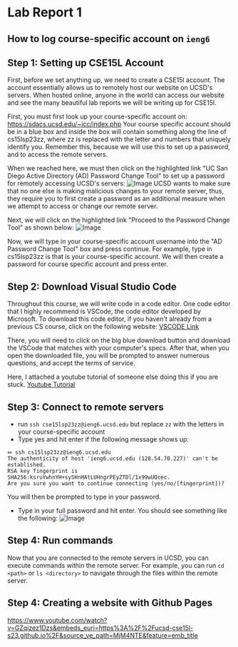 # Lab Report 1

## How to log course-specific account on `ieng6`


## Step 1: Setting up CSE15L Account
First, before we set anything up, we need to create a CSE15l account. The account essentially allows us to remotely host our website on UCSD's servers. When hosted online, anyone in the world can access our website and see the many beautiful lab reports we will be writing up for CSE15l. 

First, you must first look up your course-specific account on: https://sdacs.ucsd.edu/~icc/index.php
Your course specific account should be in a blue box and inside the box will contain something along the line of cs15lsp23zz, where zz is replaced with the letter and numbers that uniquely identify you. Remember this, because we will use this to set up a password, and to access the remote servers. 

When we reached here, we must then click on the highlighted link "UC San Diego Active Directory (AD) Password Change Tool" to set up a password for remotely accessing UCSD's servers: 
    ![Image](https://gchonggg.github.io/cse15l-lab-reports/img/Screenshot%202023-04-10%20at%209.05.08%20PM.png)
UCSD wants to make sure that no one else is making malicious changes to your remote server, thus, they require you to first create a password as an additional measure when we attempt to access or change our remote server. 

Next, we will click on the highlighted link "Proceed to the Password Change Tool" as shown below: 
    ![Image](https://gchonggg.github.io/cse15l-lab-reports/img/Screenshot%202023-04-10%20at%208.58.09%20PM.png)
    
Now, we will type in your course-specific account username into the "AD Password Change Tool" box and press continue. For example, type in cs15lsp23zz is that is your course-specific account. We will then create a password for course specific account and press enter. 


## Step 2: Download Visual Studio Code
Throughout this course, we will write code in a code editor. One code editor that I highly recommend is VSCode, the code editor developed by Microsoft. To download this code editor, if you haven't already from a previous CS course, click on the following website: [VSCODE Link](https://code.visualstudio.com/)

There, you will need to click on the big blue download button and download the VSCode that matches with your computer's specs. After that, when you open the downloaded file, you will be prompted to answer numerous questions, and accept the terms of service. 

Here, I attached a youtube tutorial of someone else doing this if you are stuck.
[Youtube Tutorial](https://www.youtube.com/watch?v=JPZsB_6yHVo)


## Step 3: Connect to remote servers 

* run `ssh cse15lsp23zz@ieng6.ucsd.edu` but replace `zz` with the letters in your course-specific account
* Type yes and hit enter if the following message shows up: 

```
⤇ ssh cs15lsp23zz@ieng6.ucsd.edu
The authenticity of host 'ieng6.ucsd.edu (128.54.70.227)' can't be established.
RSA key fingerprint is SHA256:ksruYwhnYH+sySHnHAtLUHngrPEyZTDl/1x99wUQcec.
Are you sure you want to continue connecting (yes/no/[fingerprint])?
```
You will then be prompted to type in your password. 
* Type in your full password and hit enter. 
You should see something like the following: 
![Image](https://gchonggg.github.io/cse15l-lab-reports/img/Screenshot%202023-04-10%20at%208.51.08%20PM.png)

## Step 4: Run commands
Now that you are connected to the remote servers in UCSD, you can execute commands within the remote server. 
For example, you can run `cd <path>` or `ls <directory>` to navigate through the files within the remote server.


## Step 4: Creating a website with Github Pages 
https://www.youtube.com/watch?v=GZqizez1Dzs&embeds_euri=https%3A%2F%2Fucsd-cse15l-s23.github.io%2F&source_ve_path=MjM4NTE&feature=emb_title

